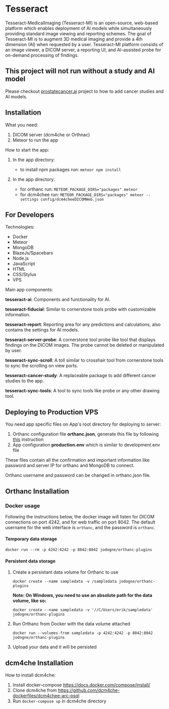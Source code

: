 # Tesseract

Tesseract-MedicalImaging (Tesseract-MI) is an open-source, web-based platform which enables deployment of AI models while simultaneously providing standard image viewing and reporting schemes. The goal of Tesseract-MI is to augment 3D medical imaging and provide a 4th dimension (AI) when requested by a user. Tesseract-MI platform consists of an image viewer, a  DICOM server, a reporting UI, and AI-assisted probe for on-demand processing of findings.

## This project will not run without a study and AI model

Please checkout [prostatecancer.ai](https://github.com/Tesseract-MI/prostatecancer.ai) project to how to add cancer studies and AI models.


Installation
---------
What you need:

1. DICOM server (dcm4che or Orthnac)
2. Meteor to run the app


How to start the app:

1. In the app directory:
    * to install npm packages run: `meteor npm install`

2. In the app directory:
    * for orthanc run: `METEOR_PACKAGE_DIRS="packages" meteor`
    * for dcm4chee run: `METEOR_PACKAGE_DIRS="packages" meteor --settings config/dcm4cheeDICOMWeb.json`
    
For Developers
---------
Technologies:

* Docker
* Meteor
* MongoDB
* BlazeJs/Spacebars
* Node.js
* JavaScript
* HTML
* CSS/Stylus
* VPS

Main app components:

**tesseract-ai**:
Components and functionality for AI.

**tesseract-fiducial**:
Similar to cornerstone tools probe with customizable information.

**tesseract-report**:
Reporting area for any predictions and calculations, also contains the settings for AI models.

**tesseract-server-probe**:
A cornerstone tool probe like tool that displays findings on the DICOM images. The probe cannot be deleted or manipulated by user.

**tesseract-sync-scroll**:
A toll similar to crosshair tool from cornerstone tools to sync the scrolling on view ports.

**tesseract-cancer-study**:
A replaceable package to add different cancer studies to the app.

**tesseract-sync-tools**:
A tool to sync tools like probe or any other drawing tool.

Deploying to Production VPS
---------
You need app specific files on App's root directory for deploying to server:

1. Orthanc configuration file **orthanc.json**, generate this file by following <a href="http://book.orthanc-server.com/users/docker.html#id5" target="_blank">this</a> instruction
2. App configuration **production.env** which is similar to development.env file

These files contain all the confirmation and important information like password and server IP for orthanc and MongoDB to connect.

Orthanc username and password can be changed in orthanc.json file.

Orthanc Installation
---------
### Docker usage
Following the instructions below, the docker image will listen for DICOM connections on port 4242, and for web traffic on port 8042. The default username for the web interface is `orthanc`, and the password is `orthanc`.
#### Temporary data storage
````
docker run --rm -p 4242:4242 -p 8042:8042 jodogne/orthanc-plugins
````

#### Persistent data storage
1. Create a persistant data volume for Orthanc to use

    ````
    docker create --name sampledata -v /sampledata jodogne/orthanc-plugins
    ````

    **Note: On Windows, you need to use an absolute path for the data volume, like so:**

    ````
    docker create --name sampledata -v '//C/Users/erik/sampledata' jodogne/orthanc-plugins
    ````

2. Run Orthanc from Docker with the data volume attached

    ````
    docker run --volumes-from sampledata -p 4242:4242 -p 8042:8042 jodogne/orthanc-plugins
    ````

3. Upload your data and it will be persisted


dcm4che Installation
---------
How to install dcm4che:

1. Install docker-compose https://docs.docker.com/compose/install/
2. Clone dcm4che from https://github.com/dcm4che-dockerfiles/dcm4chee-arc-psql
3. Run `docker-compose up` in dcm4che directory
